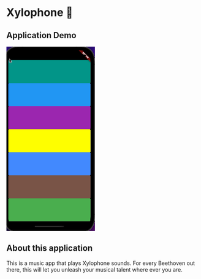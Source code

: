 # Xylophone 🎹

## Application Demo

![alt text](images/application_demo.gif)

## About this application

This is a music app that plays Xylophone sounds. For every Beethoven out there, this will let you unleash your musical talent where ever you are. 
